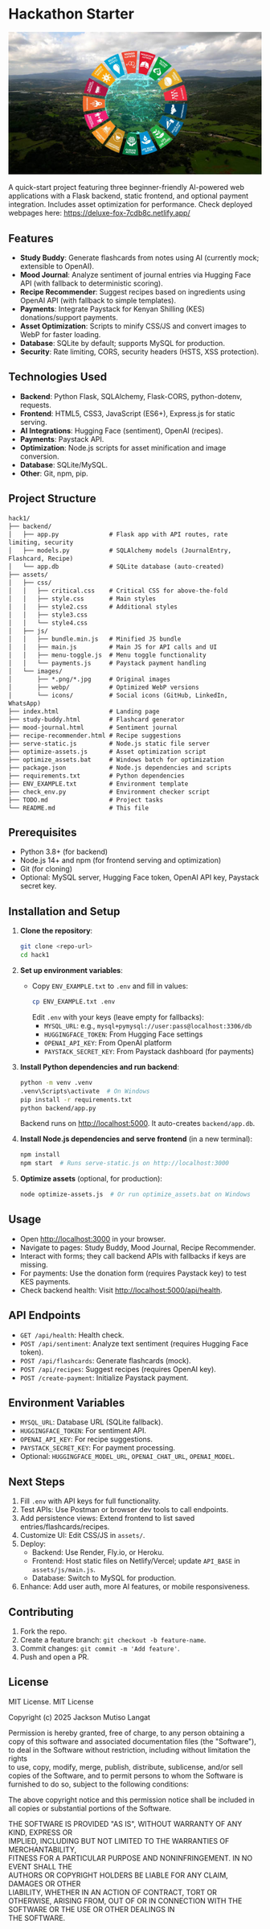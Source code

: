 # Hackathon Starter
![alt text](Image.jpg)

A quick-start project featuring three beginner-friendly AI-powered web applications with a Flask backend, static frontend, and optional payment integration. Includes asset optimization for performance.
Check deployed webpages here: https://deluxe-fox-7cdb8c.netlify.app/

## Features

- **Study Buddy**: Generate flashcards from notes using AI (currently mock; extensible to OpenAI).
- **Mood Journal**: Analyze sentiment of journal entries via Hugging Face API (with fallback to deterministic scoring).
- **Recipe Recommender**: Suggest recipes based on ingredients using OpenAI API (with fallback to simple templates).
- **Payments**: Integrate Paystack for Kenyan Shilling (KES) donations/support payments.
- **Asset Optimization**: Scripts to minify CSS/JS and convert images to WebP for faster loading.
- **Database**: SQLite by default; supports MySQL for production.
- **Security**: Rate limiting, CORS, security headers (HSTS, XSS protection).

## Technologies Used

- **Backend**: Python Flask, SQLAlchemy, Flask-CORS, python-dotenv, requests.
- **Frontend**: HTML5, CSS3, JavaScript (ES6+), Express.js for static serving.
- **AI Integrations**: Hugging Face (sentiment), OpenAI (recipes).
- **Payments**: Paystack API.
- **Optimization**: Node.js scripts for asset minification and image conversion.
- **Database**: SQLite/MySQL.
- **Other**: Git, npm, pip.

## Project Structure

```
hack1/
├── backend/
│   ├── app.py              # Flask app with API routes, rate limiting, security
│   ├── models.py           # SQLAlchemy models (JournalEntry, Flashcard, Recipe)
│   └── app.db              # SQLite database (auto-created)
├── assets/
│   ├── css/
│   │   ├── critical.css    # Critical CSS for above-the-fold
│   │   ├── style.css       # Main styles
│   │   ├── style2.css      # Additional styles
│   │   ├── style3.css
│   │   └── style4.css
│   ├── js/
│   │   ├── bundle.min.js   # Minified JS bundle
│   │   ├── main.js         # Main JS for API calls and UI
│   │   ├── menu-toggle.js  # Menu toggle functionality
│   │   └── payments.js     # Paystack payment handling
│   └── images/
│       ├── *.png/*.jpg     # Original images
│       ├── webp/           # Optimized WebP versions
│       └── icons/          # Social icons (GitHub, LinkedIn, WhatsApp)
├── index.html              # Landing page
├── study-buddy.html        # Flashcard generator
├── mood-journal.html       # Sentiment journal
├── recipe-recommender.html # Recipe suggestions
├── serve-static.js         # Node.js static file server
├── optimize-assets.js      # Asset optimization script
├── optimize_assets.bat     # Windows batch for optimization
├── package.json            # Node.js dependencies and scripts
├── requirements.txt        # Python dependencies
├── ENV_EXAMPLE.txt         # Environment template
├── check_env.py            # Environment checker script
├── TODO.md                 # Project tasks
└── README.md               # This file
```

## Prerequisites

- Python 3.8+ (for backend)
- Node.js 14+ and npm (for frontend serving and optimization)
- Git (for cloning)
- Optional: MySQL server, Hugging Face token, OpenAI API key, Paystack secret key.

## Installation and Setup

1. **Clone the repository**:
   ```bash
   git clone <repo-url>
   cd hack1
   ```

2. **Set up environment variables**:
   - Copy `ENV_EXAMPLE.txt` to `.env` and fill in values:
     ```bash
     cp ENV_EXAMPLE.txt .env
     ```
     Edit `.env` with your keys (leave empty for fallbacks):
     - `MYSQL_URL`: e.g., `mysql+pymysql://user:pass@localhost:3306/db`
     - `HUGGINGFACE_TOKEN`: From Hugging Face settings
     - `OPENAI_API_KEY`: From OpenAI platform
     - `PAYSTACK_SECRET_KEY`: From Paystack dashboard (for payments)

3. **Install Python dependencies and run backend**:
   ```bash
   python -m venv .venv
   .venv\Scripts\activate  # On Windows
   pip install -r requirements.txt
   python backend/app.py
   ```
   Backend runs on [http://localhost:5000](http://localhost:5000). It auto-creates `backend/app.db`.

4. **Install Node.js dependencies and serve frontend** (in a new terminal):
   ```bash
   npm install
   npm start  # Runs serve-static.js on http://localhost:3000
   ```

5. **Optimize assets** (optional, for production):
   ```bash
   node optimize-assets.js  # Or run optimize_assets.bat on Windows
   ```

## Usage

- Open [http://localhost:3000](http://localhost:3000) in your browser.
- Navigate to pages: Study Buddy, Mood Journal, Recipe Recommender.
- Interact with forms; they call backend APIs with fallbacks if keys are missing.
- For payments: Use the donation form (requires Paystack key) to test KES payments.
- Check backend health: Visit [http://localhost:5000/api/health](http://localhost:5000/api/health).

## API Endpoints

- `GET /api/health`: Health check.
- `POST /api/sentiment`: Analyze text sentiment (requires Hugging Face token).
- `POST /api/flashcards`: Generate flashcards (mock).
- `POST /api/recipes`: Suggest recipes (requires OpenAI key).
- `POST /create-payment`: Initialize Paystack payment.

## Environment Variables

- `MYSQL_URL`: Database URL (SQLite fallback).
- `HUGGINGFACE_TOKEN`: For sentiment API.
- `OPENAI_API_KEY`: For recipe suggestions.
- `PAYSTACK_SECRET_KEY`: For payment processing.
- Optional: `HUGGINGFACE_MODEL_URL`, `OPENAI_CHAT_URL`, `OPENAI_MODEL`.

## Next Steps

1. Fill `.env` with API keys for full functionality.
2. Test APIs: Use Postman or browser dev tools to call endpoints.
3. Add persistence views: Extend frontend to list saved entries/flashcards/recipes.
4. Customize UI: Edit CSS/JS in `assets/`.
5. Deploy:
   - Backend: Use Render, Fly.io, or Heroku.
   - Frontend: Host static files on Netlify/Vercel; update `API_BASE` in `assets/js/main.js`.
   - Database: Switch to MySQL for production.
6. Enhance: Add user auth, more AI features, or mobile responsiveness.

## Contributing

1. Fork the repo.
2. Create a feature branch: `git checkout -b feature-name`.
3. Commit changes: `git commit -m 'Add feature'`.
4. Push and open a PR.

## License

MIT License.
MIT License

Copyright (c) 2025 Jackson Mutiso Langat

Permission is hereby granted, free of charge, to any person obtaining a copy
of this software and associated documentation files (the "Software"), to deal
in the Software without restriction, including without limitation the rights  
to use, copy, modify, merge, publish, distribute, sublicense, and/or sell     
copies of the Software, and to permit persons to whom the Software is         
furnished to do so, subject to the following conditions:                       

The above copyright notice and this permission notice shall be included in    
all copies or substantial portions of the Software.                            

THE SOFTWARE IS PROVIDED "AS IS", WITHOUT WARRANTY OF ANY KIND, EXPRESS OR    
IMPLIED, INCLUDING BUT NOT LIMITED TO THE WARRANTIES OF MERCHANTABILITY,      
FITNESS FOR A PARTICULAR PURPOSE AND NONINFRINGEMENT. IN NO EVENT SHALL THE   
AUTHORS OR COPYRIGHT HOLDERS BE LIABLE FOR ANY CLAIM, DAMAGES OR OTHER        
LIABILITY, WHETHER IN AN ACTION OF CONTRACT, TORT OR OTHERWISE, ARISING FROM, 
OUT OF OR IN CONNECTION WITH THE SOFTWARE OR THE USE OR OTHER DEALINGS IN     
THE SOFTWARE.

